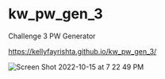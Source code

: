 # kw_pw_gen_3
Challenge 3 PW Generator 

https://kellyfayrishta.github.io/kw_pw_gen_3/

![Screen Shot 2022-10-15 at 7 22 49 PM](https://user-images.githubusercontent.com/105178236/196011068-5e78d2f5-6420-4ea7-a2c2-a74683ff02b3.png)
